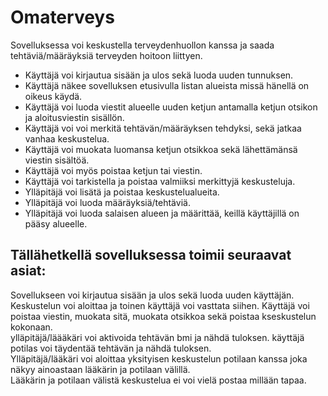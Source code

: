 # Omaterveys

Sovelluksessa voi keskustella terveydenhuollon kanssa ja saada tehtäviä/määräyksiä terveyden hoitoon liittyen.

- Käyttäjä voi kirjautua sisään ja ulos sekä luoda uuden tunnuksen. 
- Käyttäjä näkee sovelluksen etusivulla listan alueista missä hänellä on oikeus käydä.
- Käyttäjä voi luoda viestit alueelle uuden ketjun antamalla ketjun otsikon ja aloitusviestin sisällön.
- Käyttäjä voi voi merkitä tehtävän/määräyksen tehdyksi, sekä jatkaa vanhaa keskustelua.
- Käyttäjä voi muokata luomansa ketjun otsikkoa sekä lähettämänsä viestin sisältöä.
- Käyttäjä voi myös poistaa ketjun tai viestin.
- Käyttäjä voi tarkistella ja poistaa valmiiksi merkittyjä keskusteluja.
- Ylläpitäjä voi lisätä ja poistaa keskustelualueita.
- Ylläpitäjä voi luoda määräyksiä/tehtäviä.
- Ylläpitäjä voi luoda salaisen alueen ja määrittää, keillä käyttäjillä on pääsy alueelle.

## Tällähetkellä sovelluksessa toimii seuraavat asiat:
Sovellukseen voi kirjautua sisään ja ulos sekä luoda uuden käyttäjän. <br>
Keskustelun voi aloittaa ja toinen käyttäjä voi vasttata siihen. Käyttäjä voi poistaa viestin, muokata sitä, muokata otsikkoa sekä poistaa kseskustelun kokonaan.<br>
ylläpitäjä/läääkäri voi aktivoida tehtävän bmi ja nähdä tuloksen. käyttäjä potilas voi täydentää tehtävän ja nähdä tuloksen. <br>
Ylläpitäjä/lääkäri voi aloittaa yksityisen keskustelun potilaan kanssa joka näkyy ainoastaan lääkärin ja potilaan välillä.<br>
Lääkärin ja potilaan välistä keskustelua ei voi vielä postaa millään tapaa.


